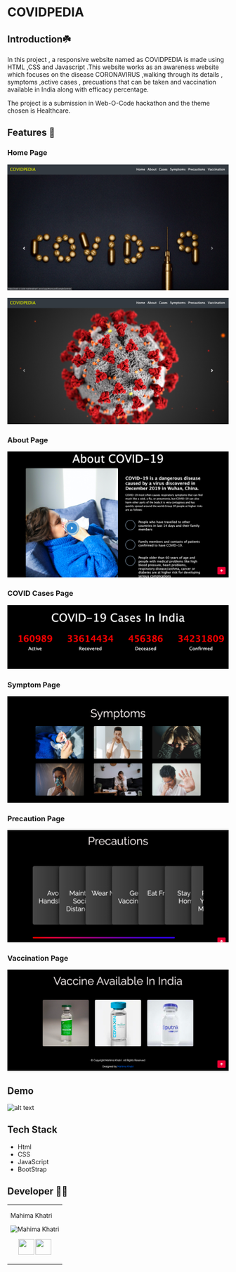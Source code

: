 # COVIDPEDIA

## Introduction:shamrock:

In this project , a responsive website named as COVIDPEDIA is made using HTML ,CSS and Javascript .This website works as an awareness website which focuses on the disease CORONAVIRUS ,walking through its details , symptoms ,active cases , precuations that can be taken and vaccination available in India along with efficacy percentage.

The project is a submission in Web-O-Code hackathon and the theme chosen is Healthcare.

## Features :eyes:

### Home Page


![alt text](Images/1.png)

![alt text](Images/2.png)

### About Page

![alt text](Images/3.png)

### COVID Cases Page

![alt text](Images/4.png)

### Symptom Page

![alt text](Images/5.png)

### Precaution Page

![alt text](Images/6.png)

### Vaccination Page

![alt text](Images/7.png)


## Demo

![alt text](Images/demo.gif)

## Tech Stack

+ Html
+ CSS
+ JavaScript
+ BootStrap


## Developer :woman_technologist:
<table>
<td>

Mahima Khatri

<p align="center">
<img src = "https://avatars.githubusercontent.com/u/77387745?v=4"  height="120"
alt="Mahima Khatri">
</p>
<p align="center">
<a href = "https://github.com/MahimaKhatri" target="_blank"><img src = "http://www.iconninja.com/files/241/825/211/round-collaboration-social-github-code-circle-network-icon.svg" width="36" height = "36"/></a>
<a href = "https://www.linkedin.com/in/mahima-khatri-434a3b193/" target="_blank">
<img src = "http://www.iconninja.com/files/863/607/751/network-linkedin-social-connection-circular-circle-media-icon.svg" width="36" height="36"/>
</a>
</p>
</td>
</tr>
</table>
